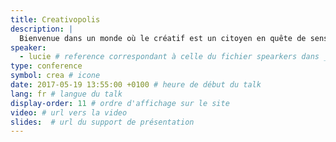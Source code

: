 ```yaml
---
title: Creativopolis
description: |
  Bienvenue dans un monde où le créatif est un citoyen en quête de sens. Un monde où tous les citoyens sont des créatifs en puissance. Une habitante vous raconte son expérience de graphiste au sein de la cité idéale à base de design thinking, de co-design et de brainstorming à foison. Et comment elle s'est mise à dessiner des logos avec ses clients.
speaker:
  - lucie # reference correspondant à celle du fichier spearkers dans _data
type: conference
symbol: crea # icone
date: 2017-05-19 13:55:00 +0100 # heure de début du talk
lang: fr # langue du talk
display-order: 11 # ordre d'affichage sur le site
video: # url vers la video
slides:  # url du support de présentation
---
```

